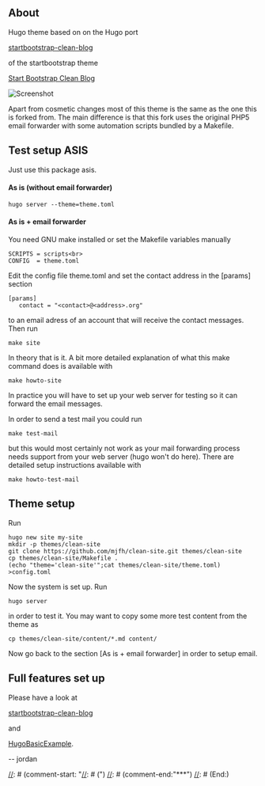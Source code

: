 ## About

Hugo theme based on on the Hugo port

  [startbootstrap-clean-blog](https://github.com/humboldtux/startbootstrap-clean-blog/)

of the startbootstrap theme

  [Start Bootstrap Clean Blog](http://startbootstrap.com/template-overviews/clean-blog/) 

![Screenshot](https://raw.githubusercontent.com/humboldtux/startbootstrap-clean-blog/master/images/tn.png)

Apart from cosmetic changes most of this theme is the same as the one this is
forked from. The main difference is that this fork uses the original PHP5
email forwarder with some automation scripts bundled by a Makefile.

## Test setup ASIS

Just use this package asis.

#### As is (without email forwarder)

   ```
   hugo server --theme=theme.toml
   ```

#### As is + email forwarder

You need GNU make installed or set the Makefile variables manually

   ```
   SCRIPTS = scripts<br>
   CONFIG  = theme.toml
   ```

Edit the config file theme.toml and set the contact address in the
\[params\] section


   ```
   [params]
      contact = "<contact>@<address>.org"
   ```

to an email adress of an account that will receive the contact
messages. Then run

   ```
   make site
   ```

In theory that is it. A bit more detailed explanation of what this make
command does is available with

   ```
   make howto-site
   ```

In practice you will have to set up your web server for testing so it can
forward the email messages.

In order to send a test mail you could run

   ```
   make test-mail
   ```

but this would most certainly not work as your mail forwarding process needs
support from your web server (hugo won't do here). There are detailed setup
instructions available with

   ```
   make howto-test-mail
   ```

## Theme setup

Run

   ```
   hugo new site my-site
   mkdir -p themes/clean-site
   git clone https://github.com/mjfh/clean-site.git themes/clean-site
   cp themes/clean-site/Makefile .
   (echo "theme='clean-site'";cat themes/clean-site/theme.toml) >config.toml
   ```

Now the system is set up. Run

   ```
   hugo server
   ```

in order to test it. You may want to copy some more test content
from the theme as

   ```
   cp themes/clean-site/content/*.md content/
   ```

Now go back to the section \[As is + email forwarder\] in order to setup
email.

## Full features set up

Please have a look at

   [startbootstrap-clean-blog](https://github.com/humboldtux/startbootstrap-clean-blog/)

and

   [HugoBasicExample](https://github.com/spf13/HugoBasicExample).

-- jordan

[//]: # (Local Variables:)
[//]: # (mode:markdown)
[//]: # (comment-column:0)
[//]: # (comment-start: "[//]: # (")
[//]: # (comment-end:"***")
[//]: # (End:)
